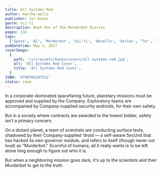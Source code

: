 ```yaml
---
title: All Systems Red
author: martha-wells
publisher: tor-books
genre: sci-fi
description: Book One of the Murderbot Diaries
pages: 116
tags:
  ['Space', 'AI', 'Murderbot', 'Sci-fi', 'Novella', 'Series', 'Tor', 'Tor.com']
pubDatetime: May 2, 2017
coverImage:
  {
    path: '/src/assets/books/covers/all-systems-red.jpg',
    alt: 'All Systems Red Cover',
    title: 'All Systems Red Cover',
  }
ISBN: '9780765397522'
status: read
---
```


In a corporate-dominated spacefaring future, planetary missions must be approved and supplied by the Company. Exploratory teams are accompanied by Company-supplied security androids, for their own safety.

But in a society where contracts are awarded to the lowest bidder, safety isn’t a primary concern.

On a distant planet, a team of scientists are conducting surface tests, shadowed by their Company-supplied ‘droid — a self-aware SecUnit that has hacked its own governor module, and refers to itself (though never out loud) as “Murderbot.” Scornful of humans, all it really wants is to be left alone long enough to figure out who it is.

But when a neighboring mission goes dark, it's up to the scientists and their Murderbot to get to the truth.
